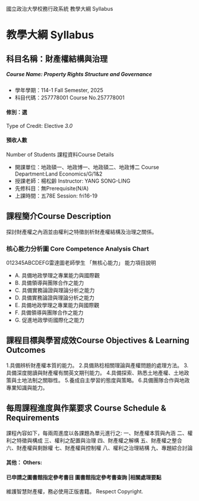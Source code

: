 國立政治大學校務行政系統 教學大綱 Syllabus
# 教學大綱 Syllabus
##  科目名稱：財產權結構與治理 
#####  Course Name: Property Rights Structure and Governance
  * 學年學期：114-1 Fall Semester, 2025 
  * 科目代碼：257778001 Course No.257778001
#### 修別：選
Type of Credit: Elective 
_3.0_
#### 預收人數
Number of Students
課程資料Course Details
  * 開課單位：地政碩一、地政博一、地政碩二、地政博二 Course Department:Land Economics/G/1&2 
  * 授課老師：楊松齡 Instructor: YANG SONG-LING 
  * 先修科目：無Prerequisite(N/A)
  * 上課時間：五78E Session: fri16-19
##  課程簡介Course Description
探討財產權之內涵並由權利之特徵剖析財產權結構及治理之關係。
###  核心能力分析圖 Core Competence Analysis Chart
012345ABCDEFG雷達圖老師學生
「無核心能力」 
能力項目說明
  * A. 具備地政學理之專業能力與國際觀
  * B. 具備領導與團隊合作之能力
  * C. 具備實務論證與理論分析之能力
  * D. 具備實務論證與理論分析之能力
  * E. 具備地政學理之專業能力與國際觀
  * F. 具備領導與團隊合作之能力
  * G. 促進地政學術國際化之能力
##  課程目標與學習成效Course Objectives & Learning Outcomes 
1.具備辨析財產權本質的能力。
2.具備熟稔相關理論與產權問題的處理方法。
3.具備深度閱讀與財產權有關英文期刊能力。
4.具備探索、熟悉土地產權、土地政策與土地法制之關聯性。
5.養成自主學習的態度與策略。
6.具備團隊合作與地政專業知識與能力。
##  每周課程進度與作業要求 Course Schedule & Requirements
課程內容如下，每兩周進度以各課題為單元進行之:
一、財產權本質與內涵
二、權利之特徵與構成
三、權利之配置與治理
四、財產權之解構
五、財產權之整合
六、財產權與剩餘權
七、財產權與控制權
八、權利之治理結構
九、專題綜合討論
####  其他： Others:
####  已申請之圖書館指定參考書目  圖書館指定參考書查詢 |相關處理要點
維護智慧財產權，務必使用正版書籍。 Respect Copyright.